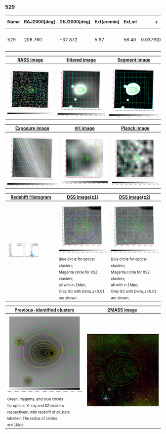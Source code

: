 <div STYLE="page-break-after: always;"></div>

### 529

|Name|RAJ2000[deg]|DEJ2000[deg] |Ext[arcmin]| Ext,ml | z | z_src| C|GC(XSZ,Delta_z<0.01)| GC(OPT,Delta_z<0.01)|GC| R_sig[arcmin] | R500[arcmin] | R500[Mpc]| CRsig[c/s] | CR500[c/s] |L500[1E44 erg/s]|F500[1E-12 erg/s/cm^2]| M500[1E14 Msun]|Tx[keV]|Cnt_sig|Beta|Rc[arcmin]|Comment|Alias|
|---|---|---|---|---|---|------|---|--------|---------|----------|---|---|---|---|---|---|---|---|---|---|---|---|---|---|
|529| 206.760| -37.872| 5.97| 56.40| 0.0379(0.005)| z1, z_xsz| B| MCXC| A, N| A, MCXC, N, SWXCS| 13.188| 14.293| 0.645| 0.252(0.058)| 0.255(0.059)| 0.139(0.017)| 4.159(0.504)| 0.79(0.05)| 1.87(0.07)| 99.3| 0.879(-0.138+0.088)| 8.746(-1.450+1.114)| -| k541|

|[RASS image](../image/529/529_img.pdf)|[filtered image](../image/529/529_fil.pdf)|[Segment image](../image/529/529_seg.pdf)|
|-------------------|--------------------|-------------------|
| <img src="../image/529/529_img.png" width="300">  | <img src="../image/529/529_fil.png" width="300">   | <img src="../image/529/529_seg.png" width="300">  |

|[Exposure image](../image/529/529_mex.pdf)| [nH image](../image/529/529_nh.pdf)| [Planck image](../image/529/529_p.pdf)|
|-------------------|--------------------|-------------------|
|<img src="../image/529/529_mex.png" width="300">   | <img src="../image/529/529_nh.png" width="300">    | <img src="../image/529/529_p.png" width="300"> |

|[Redshift Histogram](../image/529/529_zg.pdf) | [DSS image(z1)](../image/529/529_dss_z1.pdf)      |  [DSS image(z2)](../image/529/529_dss_z2.pdf)    |
|-------------------|--------------------|-------------------|
|<img src="../image/529/529_zg.png" width="300"> |<img src="../image/529/529_dss_z1.png" width="300"> <sub><br>Blue circle for optical clusters; <br>Magenta circle for XSZ clusters; <br>all with r=1Mpc; <br>Only GC with Delta_z<0.01 are shown. </sub>| <img src="../image/529/529_dss_z2.png" width="300"><sub><br>Blue circle for optical clusters; <br>Magenta circle for XSZ clusters; <br>all with r=1Mpc; <br>Only GC with Delta_z<0.01 are shown. </sub> |

|[Previous-identified clusters](../image/529/529_gc.pdf) | [2MASS image](../image/529/529_2mass.pdf)      |
|-------------------|-------------------|
|<img src=../image/529/529_gc.png width="300"> <br><sub>Green, magenta, and blue circles <br>for optical, X-ray and SZ clusters <br>respectively, with redshift of clusters <br>labelled. The radius of circles <br>are 1Mpc.</sub>|<img src="../image/529/529_2mass.png" width="300">  |




